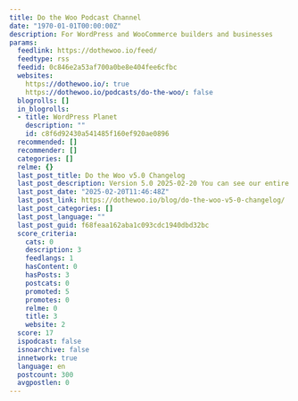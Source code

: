 ```yaml
---
title: Do the Woo Podcast Channel
date: "1970-01-01T00:00:00Z"
description: For WordPress and WooCommerce builders and businesses
params:
  feedlink: https://dothewoo.io/feed/
  feedtype: rss
  feedid: 0c846e2a53af700a0be8e404fee6cfbc
  websites:
    https://dothewoo.io/: true
    https://dothewoo.io/podcasts/do-the-woo/: false
  blogrolls: []
  in_blogrolls:
  - title: WordPress Planet
    description: ""
    id: c8f6d92430a541485f160ef920ae0896
  recommended: []
  recommender: []
  categories: []
  relme: {}
  last_post_title: Do the Woo v5.0 Changelog
  last_post_description: Version 5.0 2025-02-20 You can see our entire changelog here.
  last_post_date: "2025-02-20T11:46:48Z"
  last_post_link: https://dothewoo.io/blog/do-the-woo-v5-0-changelog/
  last_post_categories: []
  last_post_language: ""
  last_post_guid: f68feaa162aba1c093cdc1940dbd32bc
  score_criteria:
    cats: 0
    description: 3
    feedlangs: 1
    hasContent: 0
    hasPosts: 3
    postcats: 0
    promoted: 5
    promotes: 0
    relme: 0
    title: 3
    website: 2
  score: 17
  ispodcast: false
  isnoarchive: false
  innetwork: true
  language: en
  postcount: 300
  avgpostlen: 0
---
```


